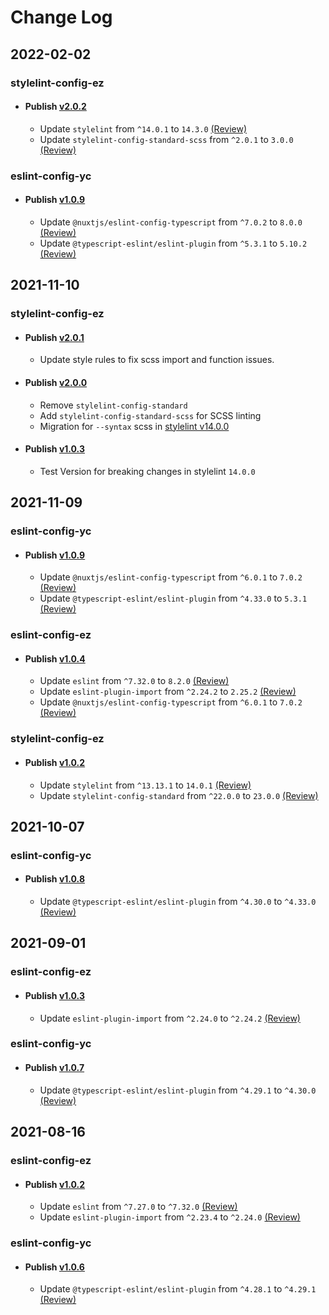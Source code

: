 # Change Log


## 2022-02-02
### stylelint-config-ez

- #### Publish [v2.0.2](https://github.com/ezyaez/ez-linting/commit/de87c38891c60bb8a95948769c8ffef4d1857c8e)
  - Update `stylelint` from `^14.0.1` to `14.3.0` [(Review)](https://github.com/stylelint/stylelint/blob/main/CHANGELOG.md)
  - Update `stylelint-config-standard-scss` from `^2.0.1` to `3.0.0` [(Review)](https://github.com/stylelint-scss/stylelint-config-standard-scss/blob/main/CHANGELOG.md)


### eslint-config-yc

- #### Publish [v1.0.9](https://github.com/ezyaez/ez-linting/commit/9f4e8f2d5bcc1d771c40f5a49374f806ec6bd545)
  - Update `@nuxtjs/eslint-config-typescript` from `^7.0.2` to `8.0.0` [(Review)](https://github.com/nuxt/eslint-config/blob/master/packages/eslint-config-typescript/CHANGELOG.md)
  - Update `@typescript-eslint/eslint-plugin` from `^5.3.1` to `5.10.2` [(Review)](https://github.com/typescript-eslint/typescript-eslint/blob/master/CHANGELOG.md)

## 2021-11-10

### stylelint-config-ez

- #### Publish [v2.0.1](https://github.com/ezyaez/ez-linting/commit/2ec1ccbcc08b5e8ef52c6b8442f4d8c7f428a6a0)

  - Update style rules to fix scss import and function issues.

- #### Publish [v2.0.0](https://github.com/ezyaez/ez-linting/commit/d0e0f325d671c22be9ff6e3ddc3e4b5ad09015d7)

  - Remove `stylelint-config-standard`
  - Add `stylelint-config-standard-scss` for SCSS linting
  - Migration for `--syntax` scss in [stylelint v14.0.0](https://github.com/stylelint/stylelint/blob/main/docs/migration-guide/to-14.md)

- #### Publish [v1.0.3](https://github.com/ezyaez/ez-linting/commit/7b75cf9d16bea8b98e4669f1d44f4cc5b9c984b8)
  - Test Version for breaking changes in stylelint `14.0.0`

## 2021-11-09

### eslint-config-yc

- #### Publish [v1.0.9](https://github.com/ezyaez/ez-linting/commit/9f4e8f2d5bcc1d771c40f5a49374f806ec6bd545)
  - Update `@nuxtjs/eslint-config-typescript` from `^6.0.1` to `7.0.2` [(Review)](https://github.com/nuxt/eslint-config/blob/master/packages/eslint-config-typescript/CHANGELOG.md)
  - Update `@typescript-eslint/eslint-plugin` from `^4.33.0` to `5.3.1` [(Review)](https://github.com/typescript-eslint/typescript-eslint/blob/master/CHANGELOG.md)

### eslint-config-ez

- #### Publish [v1.0.4](https://github.com/ezyaez/ez-linting/commit/c9106326c1c05d9d80e6d327c3ab6b710e693854)
  - Update `eslint` from `^7.32.0` to `8.2.0` [(Review)](https://github.com/eslint/eslint/blob/main/CHANGELOG.md)
  - Update `eslint-plugin-import` from `^2.24.2` to `2.25.2` [(Review)](https://github.com/import-js/eslint-plugin-import/blob/main/CHANGELOG.md)
  - Update `@nuxtjs/eslint-config-typescript` from `^6.0.1` to `7.0.2` [(Review)](https://github.com/nuxt/eslint-config/blob/master/packages/eslint-config-typescript/CHANGELOG.md)

### stylelint-config-ez

- #### Publish [v1.0.2](https://github.com/ezyaez/ez-linting/commit/de87c38891c60bb8a95948769c8ffef4d1857c8e)
  - Update `stylelint` from `^13.13.1` to `14.0.1` [(Review)](https://github.com/stylelint/stylelint/blob/main/CHANGELOG.md)
  - Update `stylelint-config-standard` from `^22.0.0` to `23.0.0` [(Review)](https://github.com/stylelint/stylelint-config-standard/blob/main/CHANGELOG.md)

## 2021-10-07

### eslint-config-yc

- #### Publish [v1.0.8](https://github.com/ezyaez/ez-linting/commit/c249182ccde4f8bfad544832db9c1cb2ccfc7f36)
  - Update `@typescript-eslint/eslint-plugin` from `^4.30.0` to `^4.33.0` [(Review)](https://github.com/typescript-eslint/typescript-eslint/blob/master/CHANGELOG.md)

## 2021-09-01

### eslint-config-ez

- #### Publish [v1.0.3](https://github.com/ezyaez/ez-linting/commit/7012efdfac8ec3dbdca061d71060c276112bb3ed)
  - Update `eslint-plugin-import` from `^2.24.0` to `^2.24.2` [(Review)](https://github.com/import-js/eslint-plugin-import/blob/master/CHANGELOG.md)

### eslint-config-yc

- #### Publish [v1.0.7](https://github.com/ezyaez/ez-linting/commit/3271ee020546b8becea387ce7b4ccb81ad798310)
  - Update `@typescript-eslint/eslint-plugin` from `^4.29.1` to `^4.30.0` [(Review)](https://github.com/typescript-eslint/typescript-eslint/blob/master/CHANGELOG.md)

## 2021-08-16

### eslint-config-ez

- #### Publish [v1.0.2](https://github.com/ezyaez/ez-linting/commit/ee10d0ab567e2720142fcb564f990ec875396a57)
  - Update `eslint` from `^7.27.0` to `^7.32.0` [(Review)](https://github.com/eslint/eslint/blob/master/CHANGELOG.md)
  - Update `eslint-plugin-import` from `^2.23.4` to `^2.24.0` [(Review)](https://github.com/import-js/eslint-plugin-import/blob/master/CHANGELOG.md)

### eslint-config-yc

- #### Publish [v1.0.6](https://github.com/ezyaez/ez-linting/commit/057c31f38f185e82fb564a3df1664cbd54766679)
  - Update `@typescript-eslint/eslint-plugin` from `^4.28.1` to `^4.29.1` [(Review)](https://github.com/typescript-eslint/typescript-eslint/blob/master/CHANGELOG.md)
